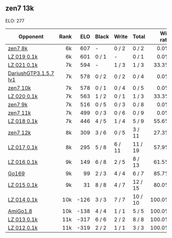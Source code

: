 ## zen7 13k ##

ELO: 277

Opponent | Rank | ELO | Black | Write | Total | Win rate
---------|-----:|----:|-------|-------|-------|-------:
[zen7 8k](zen7%208k.md) | 6k | 607 | - | 0 / 2 | 0 / 2 | 0.0%
[LZ 019 0.1k](LZ%20019%200.1k.md) | 6k | 601 | 0 / 1 | - | 0 / 1 | 0.0%
[LZ 021 0.1k](LZ%20021%200.1k.md) | 7k | 594 | - | 1 / 3 | 1 / 3 | 33.3%
[DariushGTP3.1.5.7 lv1](DariushGTP3.1.5.7%20lv1.md) | 7k | 578 | 0 / 2 | 0 / 2 | 0 / 4 | 0.0%
[zen7 10k](zen7%2010k.md) | 7k | 578 | 0 / 1 | 0 / 4 | 0 / 5 | 0.0%
[LZ 020 0.1k](LZ%20020%200.1k.md) | 7k | 563 | 1 / 2 | 0 / 1 | 1 / 3 | 33.3%
[zen7 9k](zen7%209k.md) | 7k | 516 | 0 / 5 | 0 / 3 | 0 / 8 | 0.0%
[zen7 11k](zen7%2011k.md) | 7k | 499 | 0 / 3 | 0 / 6 | 0 / 9 | 0.0%
[LZ 018 0.1k](LZ%20018%200.1k.md) | 7k | 446 | 4 / 5 | 1 / 4 | 5 / 9 | 55.6%
[zen7 12k](zen7%2012k.md) | 8k | 309 | 3 / 6 | 0 / 5 | 3 / 11 | 27.3%
[LZ 017 0.1k](LZ%20017%200.1k.md) | 8k | 295 | 5 / 8 | 6 / 11 | 11 / 19 | 57.9%
[LZ 016 0.1k](LZ%20016%200.1k.md) | 9k | 149 | 6 / 8 | 2 / 5 | 8 / 13 | 61.5%
[Go169](Go169.md) | 9k | 99 | 2 / 3 | 4 / 4 | 6 / 7 | 85.7%
[LZ 015 0.1k](LZ%20015%200.1k.md) | 9k | 31 | 8 / 8 | 4 / 7 | 12 / 15 | 80.0%
[LZ 014 0.1k](LZ%20014%200.1k.md) | 10k | -126 | 3 / 3 | 7 / 7 | 10 / 10 | 100.0%
[AmiGo1.8](AmiGo1.8.md) | 10k | -138 | 4 / 4 | 1 / 1 | 5 / 5 | 100.0%
[LZ 013 0.1k](LZ%20013%200.1k.md) | 11k | -317 | 6 / 6 | 2 / 2 | 8 / 8 | 100.0%
[LZ 012 0.1k](LZ%20012%200.1k.md) | 11k | -319 | 2 / 2 | 1 / 1 | 3 / 3 | 100.0%
